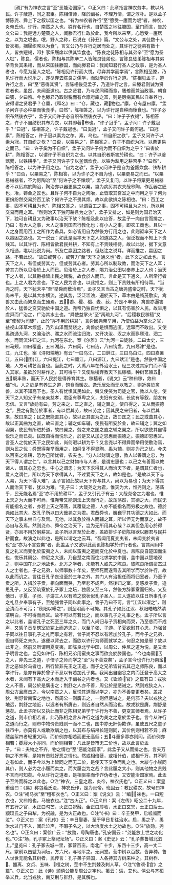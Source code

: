 <!-- { "loadSidebar": true } -->
　　[疏]“有为神农之言”至“恶能治国家”。○正义曰：此章指言神农务本，教以凡民。许子蔽道，同之君臣。陈相倍师，降於幽谷，不理万情，谓之淳朴。是以孟子博陈尧、舜上下之叙以匡之也。“有为神农者许行”至“愿受一廛而为氓”者，神农，炎帝氏也。许行，南蛮之人也，姓许名行也，自楚蛮之地往滕国，至门而言，告於文公曰：我是远方楚蛮之人，闻滕君行仁政於此，我今所以来至，心愿受一廛居之，以为之氓也。氓，野人之称，已说在《孙丑》篇。“文公与之处，其徒数十人皆衣褐，捆屦织席以为食”，言文公乃与许行之居而处之，其许行之徒弟有数十人，皆衣短褐，叩扌豕织屦席以供其饮食也。“陈良之徒陈相与其弟辛”至“愿为圣人氓”，陈良，儒者也，陈相与其陈辛二人皆陈良徒弟也，言陈良徒弟陈相与其弟辛背负其耒耜，而从宋国往滕国，而向滕君曰：我闻知君行圣人之政事，是为圣人者也，今愿为圣人之氓。“陈相见许行而大悦，尽弃其学而学焉”，言陈相至滕，乃见许行而大悦乐之，遂尽弃去陈良之儒学，而就学於许行之道。“陈相见孟子，道许行之言，曰”至“恶得其贤”，言陈相後见孟子，乃道许行之言。曰滕君则诚为贤君者也，虽然，未闻至道也。古之贤君，乃与民同耕而食，饔飧而兼治政事。朝食曰饔，夕曰飧。今也滕君乃取财税而有仓廪府库之富，则是厉病其民以自奉养也，安得谓之贤君乎？仓廪，《释名》曰：“仓，藏也，藏物也。”廪，仓有屋曰廪。“孟子问许子必种粟而後食乎，曰然”，陈相答之，以为许行是自种而後食也。“许子必织布然後衣乎”，孟子又问许子必自织布然後衣乎。“曰：许子子衣褐”，陈相答之，许子不自纺织其布为衣，以其即著布也。“许子冠乎”，孟子问：许子戴冠乎？“曰冠”，陈相答之，许子戴冠也。“曰奚冠”，孟子又问许子戴何冠。“曰冠素”，陈相答之，许子冠以素为之尔。素，乌也。“曰自织之欤”，孟子又问许子以素为冠，其自织之欤？“曰否，以粟易之”，陈相答之，许子不自织为冠，以粟更易之而已。“曰：许子奚为不自织”，孟子又问许子何为而不自织为之乎？“曰害於耕”，陈相答之，以谓许子不自织为之也。以其自织者斯害於耕也。“曰：许子以釜甑爨，以铁耕乎”，孟子又问许子宁以釜甑炊食、以铁为犁用之耕否乎？“曰然”，陈相答之，以为许子用之也。“自为之欤”，孟子又问许子是自为釜甑炊食、铁犁耕乎？“曰否，以粟易之”，陈相答，以为许子之不自为也，以粟更易之而已。“以粟易械器者，不为厉陶冶”至“何许子之不惮烦”，孟子又复问，以许子将粟更易械器者不以厉病於陶治，陶治亦以器更易之以粟，岂为病厉其农夫哉皋陶，作瓦器之匠也，冶，铸金之匠也。且许子何不自为之陶冶，止皆取其宫室之中而用之乎？何为更纷纷然交易於百工欤？何许子之不畏其烦。故以此欲排之陈相也。“曰：百工之事，固不可耕且为也”，陈相又答之，以谓百工之事，固不可耕且为之也，所以用交易而用之耳。“然则治天下独可耕且为之欤”，孟子又排之，如是则为国君治天下，独可自耕且又为政事以治天下欤？陈相及此以应答，故孟子一向自言而排之，乃曰：有大人之事，大人之事则国君行教化也；有小人之事，即农工商也。且以一人之身而用百工之所作为备具，如必皆用自为然後方行用之也，此则驱率天下之人以羸困之路也。又一说云：如此是驱率天下之人如道路之人，但泛视而不知上下贵贱耳。以其许行、陈相皆欲君民并耕，不知有上不贵贱相待，故以此说，据下文意义相通，堪以此说为尚。所及亡嬴困之路者，但赵注之说耳。详而推之，嬴困之路，不若此说。“故曰或劳心，或劳力”至“天下之通义也”者，此下文之如此也，言天下之人，有但或劳其力，但或劳其心者。劳其心所以制政教，而治天下之人耳；劳其力所以见治於上人而已。见治於上之人者，竭力治公田以奉养上之人也；治天下之人者，以其爵禄皆出民之赋税，故食於人而已。言此是天下通义，人所常行者也。上之人君为言也，下之人民为言也，以此推之，则上下贵贱有所相待耳。“当尧之时，天下犹未平”至“举舜而敷治焉”，孟子又言当古之唐尧盛帝之时，天下犹尚未平，是以其大水横流，逆其势，泛泛滥浊，遍於天下，草木由是畅茂敷实，禽兽又由此而繁息而生殖焉。五：黍、稷、稻、麦、菽，於是不丰登，禽兽亦逼害於人，猛兽之变交驰於中国之道。尧帝乃独自忧惧之，以其有伤害於人民，故举用虞舜而广治之，广治其水土也。“舜使益掌火”至“禹疏九河”，“后稷教民稼穑”又至“使契为司徒”，止於“亦不用於耕耳”，言舜因尧帝举用，乃使伯益为掌火之官，益视山泽草木烦盛，乃烈山泽而焚烧之，禽兽於是惧而逃匿，远窜而不敢出。又使禹疏通九河，又瀹治济、漯之水而流注归海，又开决汝、汉之水而斟壅淮、泗二水，而同流注归之江。九河在东北，案《尔雅》云“九河一曰徒骇，二曰太史，三曰马颊，四曰覆釜，五曰湖苏，六曰简，七曰洁，八曰钩盘，九曰鬲津”是也。江，九江也，案《浔阳端地》有云“一曰乌江，二曰蚌江，三曰乌白江，四曰嘉匪江，五曰{困}江，六曰提江，七曰廪江，八曰源江，九曰畎江”是也。然後中国之地，人方可耕艺而食也。当此之时，大禹八年在外治水土，经三次过其家门而不得入其家，虽欲於时耕作之，其可得乎？又使后稷弃教天下民稼穑，种树艺殖五。五既丰熟，而天下人民於是得养育其生。稼穑者，《说文》云“种曰稼，敛曰穑”也。人之於是有养生之道，饱食而暖衣。逸乐居处而无以教之，则近类於禽兽，以其不知高下也。圣人有忧惧其民如此，舜又使笑为司徒之官，教以人伦。使天下之人知父子有亲亲慈孝，君臣有尊卑之义，夫妇有交别，长幼有等叙，朋友有忠信。又言“放勋有曰，劳之来之，匡之直之，辅之翼之，使自得之，又从而振德之”，民之有勤劳於事者，有以偿其劳，故曰劳之；因其民之来归者，有以偿其来，故曰来之；民之既能直其心，故以正其直为之正，故曰匡之；民之或曲其心，故以正其曲为之直，故曰直之；辅之如车辅，使民有所安於业，故曰辅之；翼之如羽翼，使民有所进於道，故曰翼之。劳之来之匡之直之辅之翼之，所以欲使其自得悦乐之而已矣。民既自得而悦乐之，於是又从加之恩惠而振德之。振德即恩惠耳。言圣人之忧於天下之民如此，尚何暇以耕为乎？又言尧以不得舜而举用使敷治焉，则为民之忧；舜既得尧举而用之，如舜复不得皋陶、禹为辅，则亦为己之忧。今夫以百亩之难耕，恐为己所忧者，农夫也。“分人以财谓之惠，教人以善谓之忠，为天下得人谓之仁”，以言其以己之财物市与人者，是谓忠惠也；以己之有善而以教诸人，谓其心之忠也，中心之谓忠；为天下求得其人而治天下者，是谓其仁者也，爱人之谓仁，所以为天下求得其人，不过爱天下之人，故如是也。“是故以天下与人易，为天下得人难”，孟子言如此故以天下传与其人，尚以为易也；为天下得其人而治天下者，犹以为难。“孔子曰：大哉尧之为君，惟天为大，惟尧则之，荡荡乎，民无能名焉”至“亦不用於耕耳”，孟子又引孔子有云：大哉尧帝之为君也，惟上天之为大而不可尚，惟尧帝又能则法上天而行之，故荡荡然，其德之大，而民无有能指名之者，亦若上天之荡荡，其覆载之德，人亦不能指名而穷极之故也。德於尧如此其大，故孔子所以曰大哉尧之为君。君哉舜也，巍巍乎其功德之大如此，而天下之事未尝自与及焉。无他，以其急於得人而辅之耳，所以但无为而享之，故不必自与及焉。然则尧帝、舜帝之治天下，岂为无所用其心哉？以其但急用心於得贤，亦且不用於躬耕耳。孟子所以言至於此者，盖欲排许子於陈相欲以滕君与民并耕而食，故演之以此也，是所以谓之之云耳。“吾闻用夏变夷者，未闻变於夷者也”至“亦为不言变矣”者，此盖孟子又欲以此而讥陈相学於许行者也。言其闻用中夏之礼义而变化於蛮夷之人，未闻以蛮夷之道而变化於中夏也。且陈良自楚国而生也，悦乐其周公、仲尼之大道，乃自楚之南而往北求学於中国，盖中国以楚地观之，则中国在北之地故也。北方之学者，未能有人或先之陈良。彼陈良所谓豪杰过人之士者也，子之兄弟，以师事数十年矣，至师死而遂背去其所学而学於许行，故以此而讥之。言往日孔子丧没至於三年之外，其门人有治担任而将归室者，乃至子贡之所，入揖於子贡，相向面而哭，乃至悲不成声，然後归之室，复感发子贡，追思孔子，又反至筑室於孔子冢上之坛，独居又至三年，然後方辞冢室而归处。又及他日，子夏、子张、子游三人以有若之貌状似孔子圣人，三人遂欲以往日所事孔子之礼旦夕奉事有子，至勉强曾子同以此事之。曾子乃曰不可，言“江汉以濯之”，则至清而不可污；“秋阳以曝之”，则至明而不可掩。其孔子如此江汉、秋阳皓皓然清洁明白，不可得而尚耳。故不可以有若比之，而以事孔子之礼事之也。孟子所以言之以此者，盖谓孔子之死至三年之久，而门人尚归与子贡相向而哭，乃至悲而不成声，又感子贡复筑室於冢上而追思之，以至子张、子游、子夏欲慰其心思，乃强曾子同以往日事孔子之礼而事之有若，曾子尚不忍以有若加於孔子，而今子之兄弟，但自师死之未久，遂便以背去之，而欲以许行为师而就学之，何忍之如是邪？故以此非之。然前又所谓用夏变夷，即陈良北学中国，以周公、仲尼之道为悦，是又孟子明言之也，岂见如许行、陈相兄弟用蛮夷之事而欲变於滕国也。“今也南蛮舌之人，非先王之道，子倍子之师而学之”至“为不善变矣”，孟子言今也许行乃南蛮舌之恶如於鸟者也，所行皆非先王之正道，而子之兄弟皆背去其己之师陈良，而以学许行，是亦有异於曾子不忍以有若加孔子矣。我闻出自幽谷之内而迁登于高大之木者，未闻有下高大之木而迁入于幽谷之内者也。又《鲁颂·官》之篇有曰：戎狄之人不善，周公於是膺击之；荆舒之人亦不善，周公於是惩诫之。然则戎狄之人，周公方且膺击之，今以南蛮之人，反悦其道而以学之，亦为不善变更者矣。盖戎狄、荆舒皆南蛮之地也，然周公一则膺击之，一则但惩诫之，是何邪？夫以戎狄之地远，荆舒之地近，以远者有所膺击，则近者自然从而治也。故戎狄是膺，荆舒是惩矣。此孟子所以又执此而非之陈相兄弟学于许行为不善，更变其师者焉。从许子之道，则市价相若者，此乃陈相之言从许行之道为美之之意於孟子也，言今从许行之道而行之，则市中物价贵贱则一而不二也，国中亦无奸伪欺诈，虽使五尺之童子往市中，亦莫有人或敢欺瞒之也，以其布与绢帛长短则同，其价例则相若不异；麻缕丝絮四者轻重又同，而价例亦相若而更无高低；五斗量多寡亦则同，而价例亦相若；脚屦大小亦同，而价则相若：凡此是皆市无二价也，故以此言於孟子。“曰：夫物之不齐，物之情也”至“恶能治国家”，此孟子又从而排之也。言夫万物之不齐等，是物有贵贱好恶之情也。然或相倍蓰，或相什伯，或相千万，其不同之有如此，而子今以为上皆同之而无二价，是使天下交争而乱之也。大屦与小屦同其价，则人必为之小屦而卖之，而大屦岂为之哉？言此屦之大小，则其他物之贵贱不言而可知矣。今从许行之道者，是相驱率而作诈伪者也，又安能治国家焉。此孟子至终而辟之以此也。○注“神农，三皇之君，炎帝，神农氏也”。○正义曰：案皇甫谧曰：《易》称包羲氏没，神农氏作，是为炎帝。班固云：教民耕农，故号曰神农。○注“褐马衣”至“粗布衣也”。○正义曰：案《说文》云：“编，袜也，一曰短衣也，又曰袍也，马被衣也。”注“古火正”。○正义曰：案《左传》昭公二十九年，有五行之官，木正曰勾芒，火正曰祝融，金正曰蓐收，水正曰玄冥，土正曰后土。颛顼氏之子曰犁，为祝融，是为火正故也。○注“《书》曰：辛壬癸甲，启呱呱而泣”。○正义曰：案《孔传》云：辛日娶妻，至于甲日复往治水。启，禹之子，禹治水过门不入，闻启泣声，不暇子名之，以大治度水土之功故也。○注“放勋，尧名也”。○正义曰：案徐广云：“放勋，号陶唐也。”孔安国云：“尧能放上世之功化也。”○注“场，孔子冢上祭祀坛场”。○正义曰：案《史记》云：“孔子葬鲁城北泗上。”皇览曰：孔子冢去城一里，冢营百亩，南北广十步，东西十三步，高一丈二尺。冢前以缶甓为祠坛，方六尺，与地平之。无祠堂。营中树以百数，皆异种。鲁人世世无能名其树者，民传言：孔子弟子异国，人各持其方树来种之。其树柞、、雒离、女贞、五味、檀之树，茔中不生荆棘及剌人草。○注“《鲁颂·宫》之篇”。○正义曰：此《诗》颂僖公能复周公之宇也。笺云：惩，艾也。僖公与齐桓举义兵，北当戎狄，南艾荆与群舒，是其解也。
